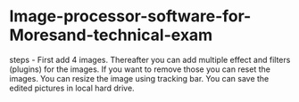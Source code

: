 # Image-processor-software-for-Moresand-technical-exam

steps -
First add 4 images.
Thereafter you can add multiple effect and filters (plugins) for the images.
If you want to remove those you can reset the images.
You can resize the image using tracking bar.
You can save the edited pictures in local hard drive.
